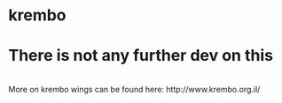 # krembo

# There is not any further dev on this
<br>
More on krembo wings can be found here:
http://www.krembo.org.il/

